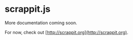 # scrappit.js

More documentation coming soon.

For now, check out [http://scrappit.org](http://scrappit.org).